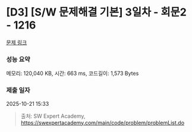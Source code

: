 # [D3] [S/W 문제해결 기본] 3일차 - 회문2 - 1216 

[문제 링크](https://swexpertacademy.com/main/code/problem/problemDetail.do?contestProbId=AV14Rq5aABUCFAYi) 

### 성능 요약

메모리: 120,040 KB, 시간: 663 ms, 코드길이: 1,573 Bytes

### 제출 일자

2025-10-21 15:33



> 출처: SW Expert Academy, https://swexpertacademy.com/main/code/problem/problemList.do